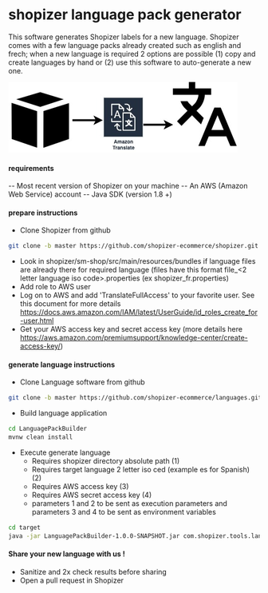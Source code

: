 # shopizer language pack generator

This software generates Shopizer labels for a new language. Shopizer comes with a few language packs already created such as english and frech; when a new language is required 2 options are possible (1) copy and create languages by hand or (2) use this software to auto-generate a new one.

![Shopizer translation diagram](/static/img/documentation/translate.jpg "Shopizer translation software")

#### requirements

  -- Most recent version of Shopizer on your machine
  -- An AWS (Amazon Web Service) account
  -- Java SDK (version 1.8 +)
  
#### prepare instructions  

- Clone Shopizer from github
```sh
git clone -b master https://github.com/shopizer-ecommerce/shopizer.git
```

 - Look in shopizer/sm-shop/src/main/resources/bundles if language files are already there for required language (files have this format file_<2 letter language iso code>.properties (ex shopizer_fr.properties)
 - Add role to AWS user
 - Log on to AWS and add 'TranslateFullAccess' to your favorite user. See this document for more details https://docs.aws.amazon.com/IAM/latest/UserGuide/id_roles_create_for-user.html
 - Get your AWS access key and secret access key (more details here https://aws.amazon.com/premiumsupport/knowledge-center/create-access-key/)
 
#### generate language instructions 
  - Clone Language software from github
```sh 
git clone -b master https://github.com/shopizer-ecommerce/languages.git
```
  - Build language application

```sh
cd LanguagePackBuilder
mvnw clean install
```

  - Execute generate language
    - Requires shopizer directory absolute path (1)
    - Requires target language 2 letter iso ced (example es for Spanish) (2)
    - Requires AWS access key (3)
    - Requires AWS secret access key (4)
    - parameters 1 and 2 to be sent as execution parameters and parameters 3 and 4 to be sent as environment variables

```sh
cd target
java -jar LanguagePackBuilder-1.0.0-SNAPSHOT.jar com.shopizer.tools.language.LanguagePackBuilder path language -DAWS_ACCESS_KEY_ID=abd...xyz -DAWS_SECRET_ACCESS_KEY=xyz...123
```
#### Share your new language with us !

  - Sanitize and 2x check results before sharing
  - Open a pull request in Shopizer